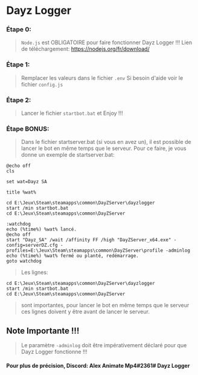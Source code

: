 # Dayz Logger

### Étape 0:

> `Node.js` est OBLIGATOIRE pour faire fonctionner Dayz Logger !!!
> Lien de téléchargement: https://nodejs.org/fr/download/

### Étape 1:

> Remplacer les valeurs dans le fichier `.env`
> Si besoin d'aide voir le fichier `config.js`

### Étape 2:

> Lancer le fichier `startbot.bat`
> et Enjoy !!!

### Étape BONUS:

> Dans le fichier startserver.bat (si vous en avez un), il est possible de lancer le bot en même temps que le serveur.
> Pour ce faire, je vous donne un exemple de startserver.bat:

```batch
@echo off
cls

set wat=Dayz SA

title %wat%

cd E:\Jeux\Steam\steamapps\common\DayZServer\dayzlogger
start /min startbot.bat
cd E:\Jeux\Steam\steamapps\common\DayZServer

:watchdog
echo (%time%) %wat% lancé.
@echo off
start "Dayz_SA" /wait /affinity FF /high "DayZServer_x64.exe" -config=serverDZ.cfg -profiles=E:\Jeux\Steam\steamapps\common\DayZServer\profile -adminlog
echo (%time%) %wat% fermé ou planté, redémarrage.
goto watchdog
```

> Les lignes:

```batch
cd E:\Jeux\Steam\steamapps\common\DayZServer\dayzlogger
start /min startbot.bat
cd E:\Jeux\Steam\steamapps\common\DayZServer
```

> sont importantes, pour lancer le bot en même temps que le serveur ces lignes doivent y être avant de lancer le serveur.

## Note Importante !!!

> Le paramètre `-adminlog` doit être impérativement déclaré pour que Dayz Logger fonctionne !!!

#### Pour plus de précision, Discord: Alex Animate Mp4#2361# Dayz Logger
